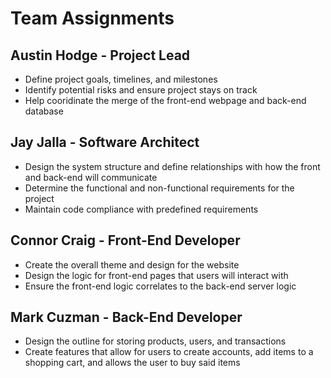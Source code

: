 # Team Assignments

## Austin Hodge - Project Lead
- Define project goals, timelines, and milestones
- Identify potential risks and ensure project stays on track
- Help cooridinate the merge of the front-end webpage and back-end database
## Jay Jalla - Software Architect
- Design the system structure and define relationships with how the front and back-end will communicate
- Determine the functional and non-functional requirements for the project
- Maintain code compliance with predefined requirements
## Connor Craig - Front-End Developer
- Create the overall theme and design for the website 
- Design the logic for front-end pages that users will interact with
- Ensure the front-end logic correlates to the back-end server logic
## Mark Cuzman - Back-End Developer
- Design the outline for storing products, users, and transactions
- Create features that allow for users to create accounts, add items to a shopping cart, and allows the user to buy said items
